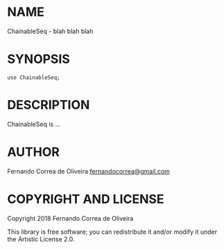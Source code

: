 NAME
====

ChainableSeq - blah blah blah

SYNOPSIS
========

    use ChainableSeq;

DESCRIPTION
===========

ChainableSeq is ...

AUTHOR
======

Fernando Correa de Oliveira <fernandocorrea@gmail.com>

COPYRIGHT AND LICENSE
=====================

Copyright 2018 Fernando Correa de Oliveira

This library is free software; you can redistribute it and/or modify it under the Artistic License 2.0.

